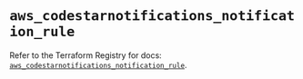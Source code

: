 # `aws_codestarnotifications_notification_rule`

Refer to the Terraform Registry for docs: [`aws_codestarnotifications_notification_rule`](https://registry.terraform.io/providers/hashicorp/aws/6.2.0/docs/resources/codestarnotifications_notification_rule).
